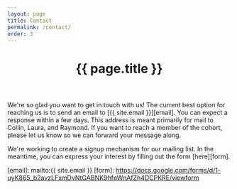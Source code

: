 ```yaml
---
layout: page
title: Contact
permalink: /contact/
order: 3
---
```


<header class="post-header">
  <h1 class="post-title">{{ page.title }}</h1>
</header>

We're so glad you want to get in touch with us! The current best option for reaching us is to send an email to [{{ site.email }}][email]. You can expect a response within a few days. This address is meant primarily for mail to Collin, Laura, and Raymond. If you want to reach a member of the cohort, please let us know so we can forward your message along.

We're working to create a signup mechanism for our mailing list. In the meantime, you can express your interest by filling out the form [here][form].

[email]: mailto:{{ site.email }}
[form]: https://docs.google.com/forms/d/1-uyK865_b2avzLFxmDvNtGABNK9hfpWnAfZh4DCPKRE/viewform
